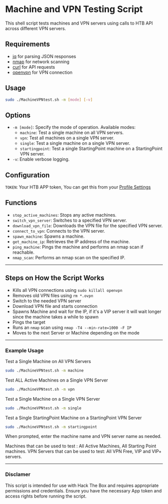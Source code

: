 # Machine and VPN Testing Script

This shell script tests machines and VPN servers using calls to HTB API across different VPN servers.

## Requirements

- [jq](https://stedolan.github.io/jq/) for parsing JSON responses
- [nmap](https://nmap.org/) for network scanning
- [curl](https://curl.se/) for API requests
- [openvpn](https://openvpn.net/) for VPN connection

## Usage

```bash
sudo ./MachineVPNtest.sh -m [mode] [-v]
```

## Options
- `-m [mode]`: Specify the mode of operation. Available modes:
    - `machine`: Test a single machine on all VPN servers.
    - `vpn`: Test all machines on a single VPN server.
    - `single`: Test a single machine on a single VPN server.
    - `startingpoint`: Test a single StartingPoint machine on a StartingPoint VPN server.
- `-v`: Enable verbose logging.


## Configuration
`TOKEN`: Your HTB APP token, You can get this from your [Profile Settings](https://app.hackthebox.com/profile/settings)
## Functions

- `stop_active_machines`: Stops any active machines.
- `switch_vpn_server`: Switches to a specified VPN server.
- `download_vpn_file`: Downloads the VPN file for the specified VPN server.
- `connect_to_vpn`: Connects to the VPN server.
- `spawn_machine`: Spawns a machine.
- `get_machine_ip`: Retrieves the IP address of the machine.
- `ping_machine`: Pings the machine and performs an nmap scan if reachable.
- `nmap_scan`: Performs an nmap scan on the specified IP.
---
## Steps on How the Script Works
- Kills all VPN connections using `sudo killall openvpn` 
- Removes old VPN files using `rm *.ovpn` 
- Switch to the needed VPN server 
- Download VPN file and starts connection 
- Spawns Machine and wait for the IP, if it's a VIP server it will wait longer since the machine takes a while to spawn 
- Pings the target 
- Runs an `nmap` scan using `nmap -T4 --min-rate=1000 -F IP`
- Moves to the next Server or Machine depending on the mode

---
### Example Usage
Test a Single Machine on All VPN Servers
```bash
sudo ./MachineVPNtest.sh -m machine 
```
Test ALL Active Machines on a Single VPN Server
```bash
sudo ./MachineVPNtest.sh -m vpn 
```
Test a Single Machine on a Single VPN Server
```bash
sudo ./MachineVPNtest.sh -m single 
```
Test a Single StartingPoint Machine on a StartingPoint VPN Server
```bash
sudo ./MachineVPNtest.sh -m startingpoint 
```
When prompted, enter the machine name and VPN server name as needed.

Machines that can be used to test : All Active Machines, All Starting Point machines. 
VPN Servers that can be used to test: All VPN Free, VIP and VIP+ servers.

----
### Disclamer
This script is intended for use with Hack The Box and requires appropriate permissions and credentials. Ensure you have the necessary App token and access rights before running the script.
